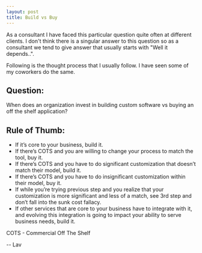 ```yaml
---
layout: post
title: Build vs Buy
---
```


As a consultant I have faced this particular question quite often at different clients. I don't think there is a singular answer to this question so as a consultant we tend to give answer that usually starts with "Well it depends..".

Following is the thought process that I usually follow. I have seen some of my coworkers do the same.

## Question:

When does an organization invest in building custom software vs buying an off the shelf application?

## Rule of Thumb:

* If it’s core to your business, build it.
* If there’s COTS and you are willing to change your process to match the tool, buy it.
* If there’s COTS and you have to do significant customization that doesn’t match their model, build it.
* If there’s COTS and you have to do insignificant customization within their model, buy it.
* If while you’re trying previous step and you realize that your customization is more significant and less of a match, see 3rd step and don’t fall into the sunk cost fallacy.
* If other services that are core to your business have to integrate with it, and evolving this integration is going to impact your ability to serve business needs, build it.

COTS - Commercial Off The Shelf

-- Lav
